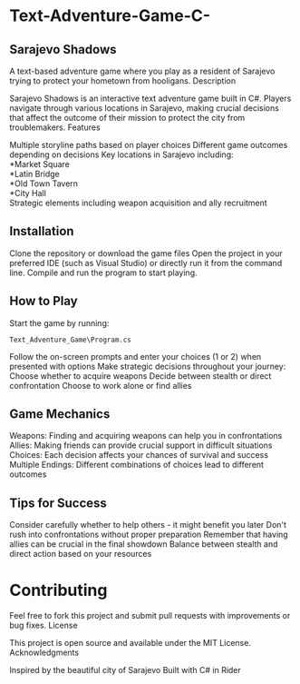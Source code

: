 # Text-Adventure-Game-C-
## Sarajevo Shadows

A text-based adventure game where you play as a resident of Sarajevo trying to protect your hometown from hooligans.
Description

Sarajevo Shadows is an interactive text adventure game built in C#. Players navigate through various locations in Sarajevo, making crucial decisions that affect the outcome of their mission to protect the city from troublemakers.
Features

Multiple storyline paths based on player choices
    Different game outcomes depending on decisions
    Key locations in Sarajevo including:  
    *Market Square  
    *Latin Bridge  
    *Old Town Tavern  
    *City Hall  
    Strategic elements including weapon acquisition and ally recruitment

## Installation

Clone the repository or download the game files
Open the project in your preferred IDE (such as Visual Studio) or directly run it from the command line.
Compile and run the program to start playing.

## How to Play

Start the game by running:

    Text_Adventure_Game\Program.cs

Follow the on-screen prompts and enter your choices (1 or 2) when presented with options
Make strategic decisions throughout your journey:
    Choose whether to acquire weapons
    Decide between stealth or direct confrontation
    Choose to work alone or find allies

## Game Mechanics

 Weapons: Finding and acquiring weapons can help you in confrontations
 Allies: Making friends can provide crucial support in difficult situations
 Choices: Each decision affects your chances of survival and success
 Multiple Endings: Different combinations of choices lead to different outcomes

## Tips for Success

Consider carefully whether to help others - it might benefit you later
Don't rush into confrontations without proper preparation
Remember that having allies can be crucial in the final showdown
Balance between stealth and direct action based on your resources

# Contributing

Feel free to fork this project and submit pull requests with improvements or bug fixes.
License

This project is open source and available under the MIT License.
Acknowledgments

Inspired by the beautiful city of Sarajevo
Built with C# in Rider

